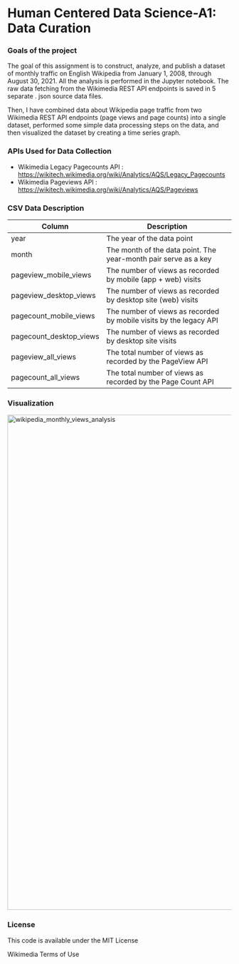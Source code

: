 # Human Centered Data Science-A1: Data Curation

### **Goals of the project**

The goal of this assignment is to construct, analyze, and publish a dataset of monthly traffic on English Wikipedia from January 1, 2008, through August 30, 2021. All the analysis is performed in the Jupyter notebook. The raw data fetching from the Wikimedia REST API endpoints is saved in 5 separate . json source data files.

Then, I have combined data about Wikipedia page traffic from two Wikimedia REST API endpoints (page views and page counts) into a single dataset, performed some simple data processing steps on the data, and then visualized the dataset by creating a time series graph.


### **APIs Used for Data Collection**

- Wikimedia Legacy Pagecounts API : https://wikitech.wikimedia.org/wiki/Analytics/AQS/Legacy_Pagecounts
- Wikimedia Pageviews API : https://wikitech.wikimedia.org/wiki/Analytics/AQS/Pageviews


### **CSV Data Description**

| Column  | Description |
| ------------- | ------------- |
| year  | The year of the data point  |
| month  | The month of the data point. The year-month pair serve as a key  |
| pageview_mobile_views  | The number of views as recorded by mobile (app + web) visits  |
| pageview_desktop_views  | The number of views as recorded by desktop site (web) visits  |	
| pagecount_mobile_views  | The number of views as recorded by mobile visits by the legacy API  |
| pagecount_desktop_views  | The number of views as recorded by desktop site visits  |	
| pageview_all_views  | The total number of views as recorded by the PageView API  |
| pagecount_all_views  | The total number of views as recorded by the Page Count API  |	


### **Visualization**
<img width="1112" alt="wikipedia_monthly_views_analysis" src="https://user-images.githubusercontent.com/3502870/136107253-25cf33c8-2b49-4237-97c8-132d7dcaaaba.png">


### **License**

This code is available under the MIT License

Wikimedia Terms of Use
	
